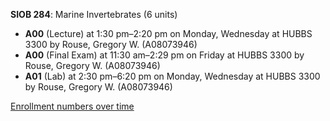 **SIOB 284**: Marine Invertebrates (6 units)

- **A00** (Lecture) at 1:30 pm–2:20 pm on Monday, Wednesday at HUBBS 3300 by Rouse, Gregory W. (A08073946)
- **A00** (Final Exam) at 11:30 am–2:29 pm on Friday at HUBBS 3300 by Rouse, Gregory W. (A08073946)
- **A01** (Lab) at 2:30 pm–6:20 pm on Monday, Wednesday at HUBBS 3300 by Rouse, Gregory W. (A08073946)

[Enrollment numbers over time](./SIOB284.tsv)
